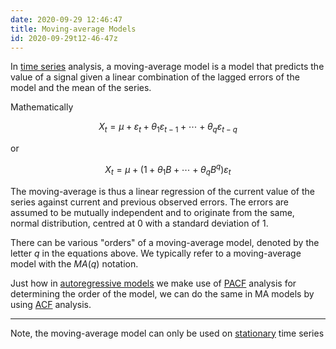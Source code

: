 ```yaml
---
date: 2020-09-29 12:46:47
title: Moving-average Models
id: 2020-09-29t12-46-47z
---
```


In [time series](./2020-09-23t15-18-55z.md) analysis, a moving-average model is
a model that predicts the value of a signal given a linear combination of the
lagged errors of the model and the mean of the series.

Mathematically

$$
\displaystyle X_{t}=\mu +\varepsilon _{t}+\theta _{1}\varepsilon _{t-1}+\cdots +\theta _{q}\varepsilon _{t-q}
$$

or

$$
\displaystyle X_{t}=\mu +(1+\theta _{1}B+\cdots +\theta _{q}B^{q})\varepsilon _{t}
$$

The moving-average is thus a linear regression of the current value of the
series against current and previous observed errors. The errors are assumed to
be mutually independent and to originate from the same, normal distribution,
centred at 0 with a standard deviation of 1.

There can be various "orders" of a moving-average model, denoted by the letter
$q$ in the equations above. We typically refer to a moving-average model with
the $MA(q)$ notation.

Just how in [autoregressive models](./2020-09-23t15-14-39z.md) we make use of
[PACF](./2020-09-28t19-43-17z.md) analysis for determining the order of the
model, we can do the same in MA models by using
[ACF](./2020-09-28t19-30-00z.md) analysis.

---

Note, the moving-average model can only be used on
[stationary](./2020-09-29t13-59-43z.md) time series
